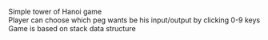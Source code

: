 Simple tower of Hanoi game  
Player can choose which peg wants be his input/output by clicking 0-9 keys  
Game is based on stack data structure